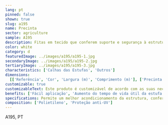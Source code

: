 ```yaml
---
lang: pt
pinned: false
shown: true
slug: a195
name: Precinta
sector: agriculture
sample: A195
description: Fitas em tecido que conferem suporte e segurança à estrutura e plásticos das estufas.
color: white
category: d
featuredImage: ../images/a195/a195-1.jpg
secondaryImage: ../images/a195/a195-2.jpg
tertiaryImage: ../images/a195/a195-3.jpg
characteristics: ['Calhas das Estufas', 'Outros']
dimensions:
  [['Referência', 'Cor', 'Largura (m)', 'Comprimento (m)'], ['Precinta', 'Natural', '0.1', '200']]
customizable: true
customizableText: Este produto é customizável de acordo com as suas necessidades. Contacte-nos para mais informações.
benefits: ['Fácil aplicação', 'Aumento do tempo de vida útil da estufa', 'Alta Durabilidade e Resistência']
specifications: Permite um melhor acondicionamento da estrutura, conferindo melhor estabilidade ao plástico.
composition: ['Polietileno', 'Proteção anti-UV']
---
```


A195, PT
